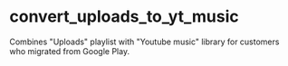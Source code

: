 # convert_uploads_to_yt_music
Combines "Uploads" playlist with "Youtube music" library for customers who migrated from Google Play.  
